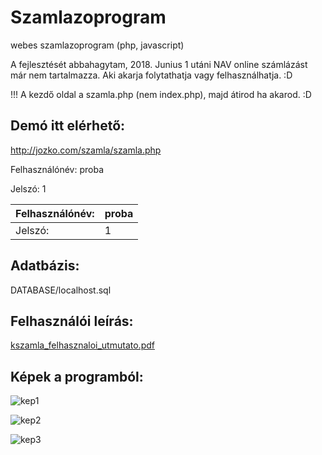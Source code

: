 # Szamlazoprogram
webes szamlazoprogram (php, javascript)

A fejlesztését abbahagytam, 2018. Junius 1 utáni NAV online számlázást már nem tartalmazza. Aki akarja folytathatja vagy felhasználhatja. :D

!!! A kezdő oldal a szamla.php (nem index.php), majd átirod ha akarod. :D

## Demó itt elérhető:
http://jozko.com/szamla/szamla.php

Felhasználónév: proba

Jelszó:         1

| Felhasználónév:     | proba      |
|------------|-------------|
| Jelszó: | 1 |

## Adatbázis: 
DATABASE/localhost.sql

## Felhasználói leírás: 
[kszamla_felhasznaloi_utmutato.pdf](https://github.com/kocsisj/szamlazoprogram/blob/master/felhasznaloi_utmutato/kszamla_felhasznaloi_utmutato.pdf)

## Képek a programból: 
![kep1](https://github.com/kocsisj/szamlazoprogram/blob/master/felhasznaloi_utmutato/kep1.JPG)

![kep2](https://github.com/kocsisj/szamlazoprogram/blob/master/felhasznaloi_utmutato/kep2.JPG)

![kep3](https://github.com/kocsisj/szamlazoprogram/blob/master/felhasznaloi_utmutato/kep3.JPG)
